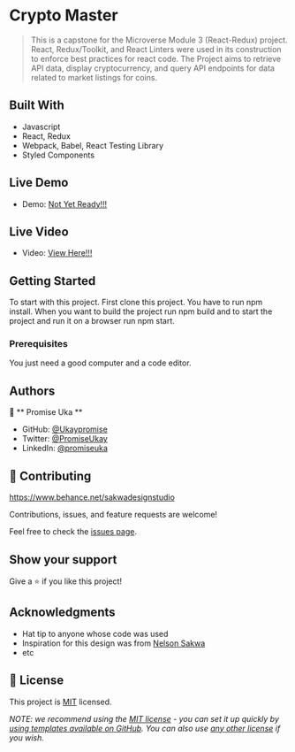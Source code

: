 # Crypto Master

> This is a capstone for the Microverse Module 3 (React-Redux) project. React, Redux/Toolkit, and React Linters were used in its construction to enforce best practices for react code. The Project aims to retrieve API data, display cryptocurrency, and query API endpoints for data related to market listings for coins.


## Built With

- Javascript
- React, Redux
- Webpack, Babel, React Testing Library
- Styled Components

## Live Demo
- Demo: [Not Yet Ready!!!](https://www.loom.com/share/1bb909ddd99a4143b5187c3129c3ab04)
## Live Video
- Video: [View Here!!!](https://www.loom.com/share/1bb909ddd99a4143b5187c3129c3ab04)
## Getting Started

To start with this project. First clone this project. You have to run npm install. When you want to build the project run npm build and to start the project and run it on a browser run npm start. 

### Prerequisites

You just need a good computer and a code editor. 

## Authors

👤 ** Promise Uka **

- GitHub: [@Ukaypromise](https://github.com/Ukaypromise)
- Twitter: [@PromiseUkay](https://twitter.com/PromiseUkay)
- LinkedIn: [@promiseuka](https://www.linkedin.com/in/promiseuka/)

## 🤝 Contributing
https://www.behance.net/sakwadesignstudio

Contributions, issues, and feature requests are welcome!

Feel free to check the [issues page](https://github.com/wadaudzai/math-magicians/issues).

## Show your support

Give a ⭐️ if you like this project!

## Acknowledgments

- Hat tip to anyone whose code was used
- Inspiration for this design was from [Nelson Sakwa ](https://www.behance.net/sakwadesignstudio)
- etc

## 📝 License

This project is [MIT](./LICENSE) licensed.

_NOTE: we recommend using the [MIT license](https://choosealicense.com/licenses/mit/) - you can set it up quickly by [using templates available on GitHub](https://docs.github.com/en/communities/setting-up-your-project-for-healthy-contributions/adding-a-license-to-a-repository). You can also use [any other license](https://choosealicense.com/licenses/) if you wish._